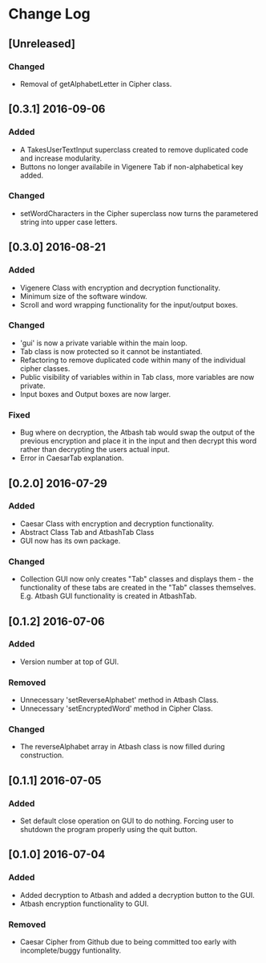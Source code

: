# Change Log

## [Unreleased]

### Changed
 * Removal of getAlphabetLetter in Cipher class.

## [0.3.1] 2016-09-06
### Added
 * A TakesUserTextInput superclass created to remove duplicated code and increase modularity.
 * Buttons no longer availabile in Vigenere Tab if non-alphabetical key added.

### Changed
 * setWordCharacters in the Cipher superclass now turns the parametered string into upper case letters.


## [0.3.0] 2016-08-21
### Added
 * Vigenere Class with encryption and decryption functionality.
 * Minimum size of the software window.
 * Scroll and word wrapping functionality for the input/output boxes.

### Changed
 * 'gui' is now a private variable within the main loop.
 * Tab class is now protected so it cannot be instantiated.
 * Refactoring to remove duplicated code within many of the individual cipher classes.
 * Public visibility of variables within in Tab class, more variables are now private.
 * Input boxes and Output boxes are now larger.

### Fixed
 * Bug where on decryption, the Atbash tab would swap the output of the previous encryption and place it in the input and then decrypt this word rather than decrypting the users actual input.
 * Error in CaesarTab explanation.

## [0.2.0] 2016-07-29
### Added
 * Caesar Class with encryption and decryption functionality.
 * Abstract Class Tab and AtbashTab Class
 * GUI now has its own package.

### Changed
 * Collection GUI now only creates "Tab" classes and displays them - the functionality of these tabs are created in the "Tab" classes themselves. E.g. Atbash GUI functionality is created in AtbashTab.

## [0.1.2] 2016-07-06
### Added
 * Version number at top of GUI.

### Removed
 * Unnecessary 'setReverseAlphabet' method in Atbash Class.
 * Unnecessary 'setEncryptedWord' method in Cipher Class.

### Changed
 * The reverseAlphabet array in Atbash class is now filled during construction.

## [0.1.1] 2016-07-05
### Added
  * Set default close operation on GUI to do nothing. Forcing user to shutdown the program properly using the quit button.

## [0.1.0] 2016-07-04
### Added
 * Added decryption to Atbash and added a decryption button to the GUI.
 * Atbash encryption functionality to GUI.

### Removed
  * Caesar Cipher from Github due to being committed too early with incomplete/buggy funtionality.
